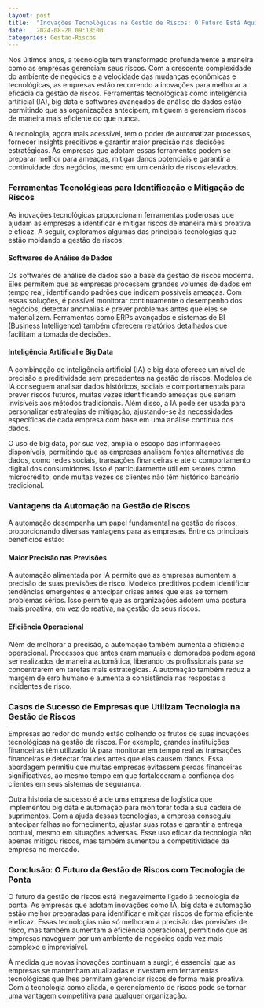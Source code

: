 ```yaml
---
layout: post
title:  "Inovações Tecnológicas na Gestão de Riscos: O Futuro Está Aqui"
date:   2024-08-20 09:18:00
categories: Gestao-Riscos
---
```


Nos últimos anos, a tecnologia tem transformado profundamente a maneira como as empresas gerenciam seus riscos. Com a crescente complexidade do ambiente de negócios e a velocidade das mudanças econômicas e tecnológicas, as empresas estão recorrendo a inovações para melhorar a eficácia da gestão de riscos. Ferramentas tecnológicas como inteligência artificial (IA), big data e softwares avançados de análise de dados estão permitindo que as organizações antecipem, mitiguem e gerenciem riscos de maneira mais eficiente do que nunca.

A tecnologia, agora mais acessível, tem o poder de automatizar processos, fornecer insights preditivos e garantir maior precisão nas decisões estratégicas. As empresas que adotam essas ferramentas podem se preparar melhor para ameaças, mitigar danos potenciais e garantir a continuidade dos negócios, mesmo em um cenário de riscos elevados.

### Ferramentas Tecnológicas para Identificação e Mitigação de Riscos

As inovações tecnológicas proporcionam ferramentas poderosas que ajudam as empresas a identificar e mitigar riscos de maneira mais proativa e eficaz. A seguir, exploramos algumas das principais tecnologias que estão moldando a gestão de riscos:

#### Softwares de Análise de Dados

Os softwares de análise de dados são a base da gestão de riscos moderna. Eles permitem que as empresas processem grandes volumes de dados em tempo real, identificando padrões que indicam possíveis ameaças. Com essas soluções, é possível monitorar continuamente o desempenho dos negócios, detectar anomalias e prever problemas antes que eles se materializem. Ferramentas como ERPs avançados e sistemas de BI (Business Intelligence) também oferecem relatórios detalhados que facilitam a tomada de decisões.

#### Inteligência Artificial e Big Data

A combinação de inteligência artificial (IA) e big data oferece um nível de precisão e preditividade sem precedentes na gestão de riscos. Modelos de IA conseguem analisar dados históricos, sociais e comportamentais para prever riscos futuros, muitas vezes identificando ameaças que seriam invisíveis aos métodos tradicionais. Além disso, a IA pode ser usada para personalizar estratégias de mitigação, ajustando-se às necessidades específicas de cada empresa com base em uma análise contínua dos dados.

O uso de big data, por sua vez, amplia o escopo das informações disponíveis, permitindo que as empresas analisem fontes alternativas de dados, como redes sociais, transações financeiras e até o comportamento digital dos consumidores. Isso é particularmente útil em setores como microcrédito, onde muitas vezes os clientes não têm histórico bancário tradicional.

### Vantagens da Automação na Gestão de Riscos

A automação desempenha um papel fundamental na gestão de riscos, proporcionando diversas vantagens para as empresas. Entre os principais benefícios estão:

#### Maior Precisão nas Previsões

A automação alimentada por IA permite que as empresas aumentem a precisão de suas previsões de risco. Modelos preditivos podem identificar tendências emergentes e antecipar crises antes que elas se tornem problemas sérios. Isso permite que as organizações adotem uma postura mais proativa, em vez de reativa, na gestão de seus riscos.

#### Eficiência Operacional

Além de melhorar a precisão, a automação também aumenta a eficiência operacional. Processos que antes eram manuais e demorados podem agora ser realizados de maneira automática, liberando os profissionais para se concentrarem em tarefas mais estratégicas. A automação também reduz a margem de erro humano e aumenta a consistência nas respostas a incidentes de risco.

### Casos de Sucesso de Empresas que Utilizam Tecnologia na Gestão de Riscos

Empresas ao redor do mundo estão colhendo os frutos de suas inovações tecnológicas na gestão de riscos. Por exemplo, grandes instituições financeiras têm utilizado IA para monitorar em tempo real as transações financeiras e detectar fraudes antes que elas causem danos. Essa abordagem permitiu que muitas empresas evitassem perdas financeiras significativas, ao mesmo tempo em que fortaleceram a confiança dos clientes em seus sistemas de segurança.

Outra história de sucesso é a de uma empresa de logística que implementou big data e automação para monitorar toda a sua cadeia de suprimentos. Com a ajuda dessas tecnologias, a empresa conseguiu antecipar falhas no fornecimento, ajustar suas rotas e garantir a entrega pontual, mesmo em situações adversas. Esse uso eficaz da tecnologia não apenas mitigou riscos, mas também aumentou a competitividade da empresa no mercado.

### Conclusão: O Futuro da Gestão de Riscos com Tecnologia de Ponta

O futuro da gestão de riscos está inegavelmente ligado à tecnologia de ponta. As empresas que adotam inovações como IA, big data e automação estão melhor preparadas para identificar e mitigar riscos de forma eficiente e eficaz. Essas tecnologias não só melhoram a precisão das previsões de risco, mas também aumentam a eficiência operacional, permitindo que as empresas naveguem por um ambiente de negócios cada vez mais complexo e imprevisível.

À medida que novas inovações continuam a surgir, é essencial que as empresas se mantenham atualizadas e investam em ferramentas tecnológicas que lhes permitam gerenciar riscos de forma mais proativa. Com a tecnologia como aliada, o gerenciamento de riscos pode se tornar uma vantagem competitiva para qualquer organização.